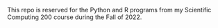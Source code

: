 This repo is reserved for the Python and R programs from my Scientific Computing 200 course during the Fall of 2022. 
